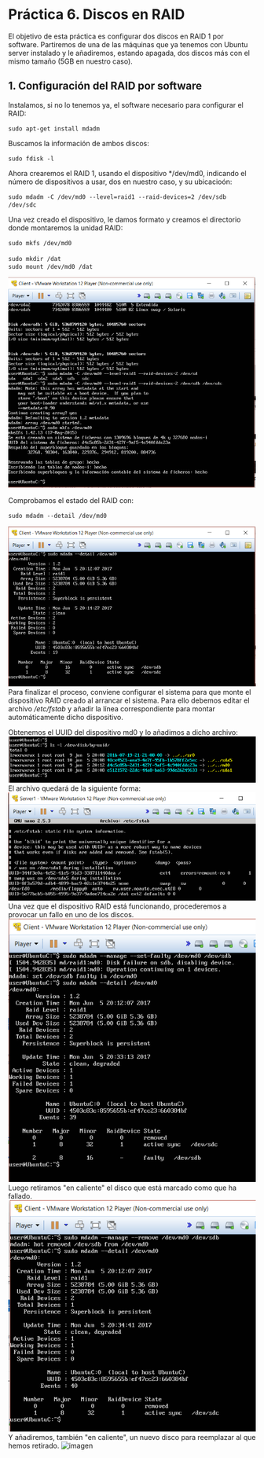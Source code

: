 # Práctica 6. Discos en RAID

El objetivo de esta práctica es configurar dos discos en RAID 1 por software. Partiremos de una de las máquinas que ya tenemos con Ubuntu server instalado y le añadiremos, estando apagada, dos discos más con el mismo tamaño (5GB en nuestro caso).

## 1. Configuración del RAID por software
Instalamos, si no lo tenemos ya, el software necesario para configurar el RAID:
~~~
sudo apt-get install mdadm
~~~
Buscamos la información de ambos discos:
~~~
sudo fdisk -l
~~~
Ahora crearemos el RAID 1, usando el dispositivo */dev/md0, indicando el número de dispositivos a usar, dos en nuestro caso, y su ubicacioón:
~~~
sudo mdadm -C /dev/md0 --level=raid1 --raid-devices=2 /dev/sdb /dev/sdc
~~~
Una vez creado el dispositivo, le damos formato y creamos el directorio donde montaremos la unidad RAID:
~~~
sudo mkfs /dev/md0

sudo mkdir /dat
sudo mount /dev/md0 /dat
~~~
![imagen](https://github.com/Jocawl/SWAP/blob/master/Practicas/Practica6/dar-formatoMD0.PNG?raw=true)

Comprobamos el estado del RAID con:
~~~
sudo mdadm --detail /dev/md0
~~~
![imagen](https://github.com/Jocawl/SWAP/blob/master/Practicas/Practica6/estadoMD0.PNG?raw=true)
Para finalizar el proceso, conviene configurar el sistema para que monte el dispositivo RAID creado al arrancar el sistema. Para ello debemos editar el archivo */etc/fstab* y añadir la línea correspondiente para montar automáticamente dicho dispositivo.

Obtenemos el UUID del dispositivo md0 y lo añadimos a dicho archivo:
![imagen](https://github.com/Jocawl/SWAP/blob/master/Practicas/Practica6/UUID-md0.PNG?raw=true)
El archivo quedará de la siguiente forma:
![imagen](https://github.com/Jocawl/SWAP/blob/master/Practicas/Practica6/ficheroFSTAB.PNG?raw=true)
Una vez que el dispositivo RAID está funcionando, procederemos a provocar un fallo en uno de los discos.
![imagen](https://github.com/Jocawl/SWAP/blob/master/Practicas/Practica6/fallo_disco.PNG?raw=true)
Luego retiramos "en caliente" el disco que está marcado como que ha fallado.
![imagen](https://github.com/Jocawl/SWAP/blob/master/Practicas/Practica6/hot_remove.PNG?raw=true)
Y añadiremos, también "en caliente", un nuevo disco para reemplazar al que hemos retirado.
![imagen](https://github.com/Jocawl/SWAP/blob/master/Practicas/Practica6/añadir_disco.PNG?raw=true)